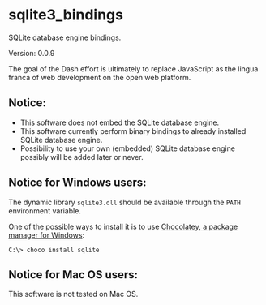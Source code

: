 # sqlite3_bindings

SQLite database engine bindings.

Version: 0.0.9

The goal of the Dash effort is ultimately to replace JavaScript as the lingua franca of web development on the open web platform.

## Notice:

- This software does not embed the SQLite database engine.
- This software currently perform binary bindings to already installed SQLite database engine.
- Possibility to use your own (embedded) SQLite database engine possibly will be added later or never.

## Notice for Windows users:

The dynamic library `sqlite3.dll` should be available through the `PATH` environment variable.

One of the possible ways to install it is to use [Chocolatey, a package manager for Windows](https://chocolatey.org/):

```
C:\> choco install sqlite
```

## Notice for Mac OS users:

This software is not tested on Mac OS.
